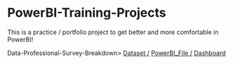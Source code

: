 # PowerBI-Training-Projects

This is a practice / portfolio project to get better and more comfortable in PowerBI!

Data-Professional-Survey-Breakdown>
[Dataset /](https://github.com/balistis/PowerBI-Training-Projects/blob/main/Power%20BI%20-%20Final%20Project.xlsx)
[PowerBI_File /](https://github.com/balistis/PowerBI-Training-Projects/blob/main/Data%20Professional%20Survey%20Breakdown.pbix)
[Dashboard](https://prnt.sc/6JC7c2SDKytg)
